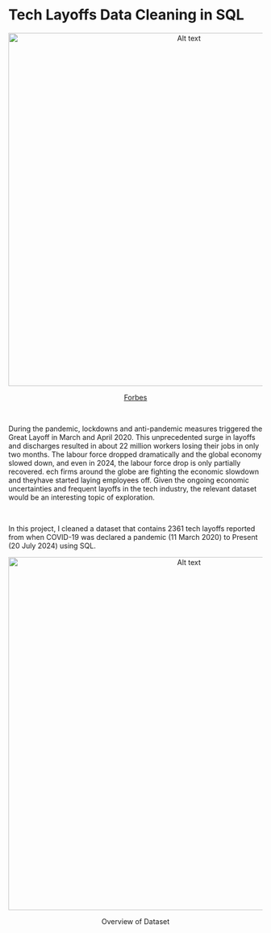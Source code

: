 # Tech Layoffs Data Cleaning in SQL
<p align="center">
	<img src="https://github.com/NahyeMoon/DataAnalyticsPortfolio/blob/67eaf22920c9d0f3be1e6ed9636e3e664d7b69d0/Tech%20Layoffs/layoff.jpg" alt="Alt text" width="700"/>
</p>

<p align="center">
  <a href="https://www.forbes.com/sites/richardnieva/2022/12/23/what-tech-layoffs-mean-for-2023/">Forbes</a>
</p>

<br />

During the pandemic, lockdowns and anti-pandemic measures triggered the Great Layoff in March and April 2020. 
This unprecedented surge in layoffs and discharges resulted in about 22 million workers losing their jobs in only two months. 
The labour force dropped dramatically and the global economy slowed down, and even in 2024, the labour force drop is only partially recovered. 
ech firms around the globe are fighting the economic slowdown and theyhave started laying employees off. 
Given the ongoing economic uncertainties and frequent layoffs in the tech industry, the relevant dataset would be an interesting topic of exploration. 

<br />

In this project, I cleaned a dataset that contains 2361 tech layoffs reported from when COVID-19 was declared a pandemic (11 March 2020) to Present (20 July 2024) using SQL.

<p align="center">
<img src="https://raw.githubusercontent.com/NahyeMoon/DataAnalyticsPortfolio/main/Tech%20Layoffs/layoff_chart_overall.jpg"alt="Alt text" width="700"/>
</p>

<p align="center">
  Overview of Dataset
</p>
											
